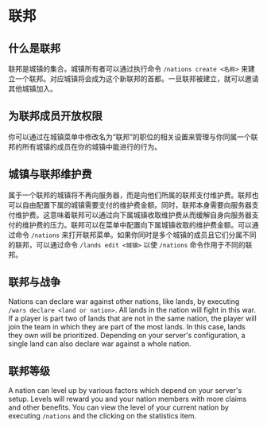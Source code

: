 # 联邦

## 什么是联邦

联邦是城镇的集合。城镇所有者可以通过执行命令 `/nations create <名称>` 来建立一个联邦。对应城镇将会成为这个新联邦的首都。一旦联邦被建立，就可以邀请其他城镇加入。

## 为联邦成员开放权限

你可以通过在城镇菜单中修改名为“联邦”的职位的相关设置来管理与你同属一个联邦的所有城镇的成员在你的城镇中能进行的行为。

## 城镇与联邦维护费

属于一个联邦的城镇将不再向服务器，而是向他们所属的联邦支付维护费。联邦也可以自由配置下属的城镇需要支付的维护费金额。同时，联邦本身需要向服务器支付维护费。这意味着联邦可以通过向下属城镇收取维护费从而缓解自身向服务器支付的维护费的压力。联邦可以在菜单中配置向下属城镇收取的维护费金额。可以通过命令 `/nations` 来打开联邦菜单。如果你同时是多个城镇的成员且它们分属不同的联邦，可以通过命令 `/lands edit <城镇>` 以使 `/nations` 命令作用于不同的联邦。

## 联邦与战争

Nations can declare war against other nations, like lands, by executing `/wars declare <land or nation>`. All lands in the nation will fight in this war. If a player is part two of lands that are not in the same nation, the player will join the team in which they are part of the most lands. In this case, lands they own will be prioritized. Depending on your server's configuration, a single land can also declare war against a whole nation.

## 联邦等级

A nation can level up by various factors which depend on your server's setup. Levels will reward you and your nation members with more claims and other benefits. You can view the level of your current nation by executing `/nations` and the clicking on the statistics item.
